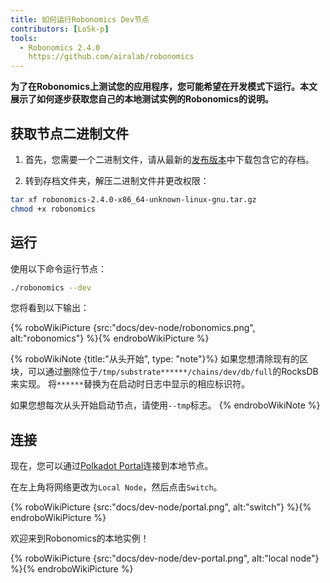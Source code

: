 ```yaml
---
title: 如何运行Robonomics Dev节点
contributors: [LoSk-p]
tools:
  - Robonomics 2.4.0
    https://github.com/airalab/robonomics
---
```


**为了在Robonomics上测试您的应用程序，您可能希望在开发模式下运行。本文展示了如何逐步获取您自己的本地测试实例的Robonomics的说明。**


## 获取节点二进制文件

1. 首先，您需要一个二进制文件，请从最新的[发布版本](https://github.com/airalab/robonomics/releases)中下载包含它的存档。

2. 转到存档文件夹，解压二进制文件并更改权限：

```bash
tar xf robonomics-2.4.0-x86_64-unknown-linux-gnu.tar.gz
chmod +x robonomics
```

## 运行

使用以下命令运行节点：

```bash
./robonomics --dev
```
您将看到以下输出：

{% roboWikiPicture {src:"docs/dev-node/robonomics.png", alt:"robonomics"} %}{% endroboWikiPicture %}

{% roboWikiNote {title:"从头开始", type: "note"}%} 如果您想清除现有的区块，可以通过删除位于`/tmp/substrate******/chains/dev/db/full`的RocksDB来实现。
将`******`替换为在启动时日志中显示的相应标识符。

如果您想每次从头开始启动节点，请使用`--tmp`标志。
{% endroboWikiNote %}


## 连接

现在，您可以通过[Polkadot Portal](https://polkadot.js.org/apps/#/explorer)连接到本地节点。

在左上角将网络更改为`Local Node`，然后点击`Switch`。

{% roboWikiPicture {src:"docs/dev-node/portal.png", alt:"switch"} %}{% endroboWikiPicture %}

欢迎来到Robonomics的本地实例！

{% roboWikiPicture {src:"docs/dev-node/dev-portal.png", alt:"local node"} %}{% endroboWikiPicture %}